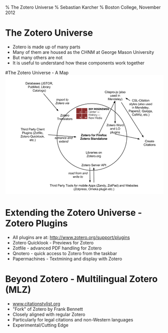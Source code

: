 % The Zotero Universe
% Sebastian Karcher
% Boston College, November 2012


# The Zotero Universe
* Zotero is made up of many parts
* Many of them are housed as the CHNM at George Mason University
* But many others are not
* It is useful to understand how these components work together

#The Zotero Universe - A Map
![A Map of the Zotero Universe](./zotero-universe.png) 

# Extending the Zotero Universe - Zotero Plugins

* All plugins are at: http://www.zotero.org/support/plugins
* Zotero Quicklook - Previews for Zotero
* Zotfile - advanced PDF handling for Zotero
* Qnotero - quick access to Zotero from the taskbar
* Papermachines - Textmining and display with Zotero

# Beyond Zotero - Multilingual Zotero (MLZ)

* www.citationstylist.org
* "Fork" of Zotero by Frank Bennett
* Closely aligned with regular Zotero
* Particularly for legal citations and non-Western languages
* Experimental/Cutting Edge
